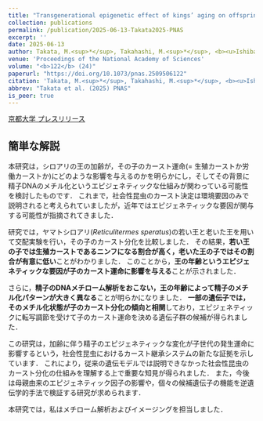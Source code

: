 ```yaml
---
title: "Transgenerational epigenetic effect of kings’ aging on offspring’s caste fate mediated by sperm DNA methylation in termites"
collection: publications
permalink: /publication/2025-06-13-Takata2025-PNAS
excerpt: ''
date: 2025-06-13
author: Takata, M.<sup>*</sup>, Takahashi, M.<sup>*</sup>, <b><u>Ishibashi, T.</u></b>, Tasaki, E., Rueppell, O., Vargo, L. E., Matsuura, K.<sup>†</sup>
venue: 'Proceedings of the National Academy of Sciences'
volume: "<b>122</b> (24)"
paperurl: "https://doi.org/10.1073/pnas.2509506122"
citation: 'Takata, M.<sup>*</sup>, Takahashi, M.<sup>*</sup>, <b><u>Ishibashi, T.</u></b>, Tasaki, E., Rueppell, O., Vargo, L. E., Matsuura, K.<sup>†</sup> (2025) "Transgenerational epigenetic effect of kings’ aging on offspring’s caste fate mediated by sperm DNA methylation in termites" <i>Proceedings of the National Academy of Sciences</i>, <b>122</b> (24) e2509506122'
abbrev: "Takata et al. (2025) PNAS"
is_peer: true
---
```


[京都大学 プレスリリース](https://www.kyoto-u.ac.jp/ja/research-news/2025-06-16)

## 簡単な解説

本研究は，シロアリの王の加齢が，その子のカースト運命(= 生殖カーストか労働カーストか)にどのような影響を与えるのかを明らかにし，そしてその背景に精子DNAのメチル化というエピジェネティックな仕組みが関わっている可能性を検討したものです．
これまで，社会性昆虫のカースト決定は環境要因のみで説明されると考えられていましたが，近年ではエピジェネティックな要因が関与する可能性が指摘されてきました．

研究では，ヤマトシロアリ(*Reticulitermes speratus*)の若い王と老いた王を用いて交配実験を行い，その子のカースト分化を比較しました．
その結果，**若い王の子では生殖カーストであるニンフになる割合が高く，老いた王の子ではその割合が有意に低い**ことがわかりました．
このことから，**王の年齢というエピジェネティックな要因が子のカースト運命に影響を与える**ことが示されました．

さらに，**精子のDNAメチローム解析をおこない，王の年齢によって精子のメチル化パターンが大きく異なる**ことが明らかになりました．
**一部の遺伝子では，そのメチル化状態が子のカースト分化の傾向と相関**しており，エピジェネティックに転写調節を受けて子のカースト運命を決める遺伝子群の候補が得られました．

この研究は，加齢に伴う精子のエピジェネティックな変化が子世代の発生運命に影響するという，社会性昆虫におけるカースト継承システムの新たな証拠を示しています．
これにより，従来の遺伝モデルでは説明できなかった社会性昆虫のカースト分化の仕組みを理解する上で重要な知見が得られました．
また，今後は母親由来のエピジェネティック因子の影響や，個々の候補遺伝子の機能を逆遺伝学的手法で検証する研究が求められます．

本研究では，私はメチローム解析およびイメージングを担当しました．
